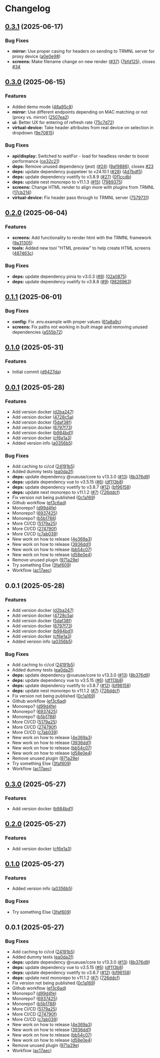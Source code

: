 # Changelog

## [0.3.1](https://github.com/PhyberApex/kuroshiro/compare/kuroshiro-v0.3.0...kuroshiro-v0.3.1) (2025-06-17)


### Bug Fixes

* **mirror:** Use proper casing for headers on sending to TRMNL server for proxy device ([a0e0e98](https://github.com/PhyberApex/kuroshiro/commit/a0e0e98adec7a8688f91bf63b591fa440c7635ba))
* **screens:** Make filename change on new render ([#37](https://github.com/PhyberApex/kuroshiro/issues/37)) ([7bfd125](https://github.com/PhyberApex/kuroshiro/commit/7bfd12592ebfef55414cc20ac481443257eff3f3)), closes [#34](https://github.com/PhyberApex/kuroshiro/issues/34)

## [0.3.0](https://github.com/PhyberApex/kuroshiro/compare/kuroshiro-v0.2.0...kuroshiro-v0.3.0) (2025-06-15)


### Features

* Added demo mode ([48a95c8](https://github.com/PhyberApex/kuroshiro/commit/48a95c85e766a9fc3327df0431b999a02508b587))
* **mirror:** Use different endpoints depending on MAC matching or not (proxy vs. mirror) ([2507ea2](https://github.com/PhyberApex/kuroshiro/commit/2507ea23068fa2eb1ad2010c424c7287877d8675))
* **ui:** Better UX for entering of refresh rate ([75c7d72](https://github.com/PhyberApex/kuroshiro/commit/75c7d72c9c35ea1b297d9267be9d313e2d37c399))
* **virtual-device:** Take header attributes from real device on selection in dropdown ([9e70815](https://github.com/PhyberApex/kuroshiro/commit/9e7081558ca5962d961329e0a572bcc7668342aa))


### Bug Fixes

* **api/display:** Switched to waitFor - load for headless render to boost performance ([ce32c21](https://github.com/PhyberApex/kuroshiro/commit/ce32c21cb2c7e535615dc55d544cadddd7f692a6))
* **deps:** Remove unused dependency (jest) ([#24](https://github.com/PhyberApex/kuroshiro/issues/24)) ([9af9886](https://github.com/PhyberApex/kuroshiro/commit/9af988671a2d33b73b4e194f2550e9c897efdba5)), closes [#23](https://github.com/PhyberApex/kuroshiro/issues/23)
* **deps:** update dependency puppeteer to v24.10.1 ([#28](https://github.com/PhyberApex/kuroshiro/issues/28)) ([4d7bdf5](https://github.com/PhyberApex/kuroshiro/commit/4d7bdf5a11c7709f7bb5baa59d4031c5d79abdba))
* **deps:** update dependency vuetify to v3.8.9 ([#27](https://github.com/PhyberApex/kuroshiro/issues/27)) ([0f1ccdb](https://github.com/PhyberApex/kuroshiro/commit/0f1ccdb66e71e87641357b1b8e78cb0e135059d2))
* **deps:** update nest monorepo to v11.1.3 ([#15](https://github.com/PhyberApex/kuroshiro/issues/15)) ([7989375](https://github.com/PhyberApex/kuroshiro/commit/7989375b67684f6fc3c993d84b0f9698eebcf24a))
* **screens:** Change HTML render to align more with plugins from TRMNL ([17cb214](https://github.com/PhyberApex/kuroshiro/commit/17cb21473cd110a7599a8c688bf8505251fcb2ba))
* **virtual-device:** Fix header pass through to TRMNL server ([7579731](https://github.com/PhyberApex/kuroshiro/commit/7579731f3ec0afcf0ddc1e608906e248dda68872))

## [0.2.0](https://github.com/PhyberApex/kuroshiro/compare/kuroshiro-v0.1.1...kuroshiro-v0.2.0) (2025-06-04)


### Features

* **screens:** Add functionality to render html with the TRMNL framework ([9a31305](https://github.com/PhyberApex/kuroshiro/commit/9a313054ceb52b5dfe1e6dbf2d6dc3bc5da7fc01))
* **tools:** Added new tool "HTML preview" to help create HTML screens ([487463c](https://github.com/PhyberApex/kuroshiro/commit/487463c0f2ba0ecb08c27a21cd6455f4fac7658e))


### Bug Fixes

* **deps:** update dependency pinia to v3.0.3 ([#8](https://github.com/PhyberApex/kuroshiro/issues/8)) ([02a0875](https://github.com/PhyberApex/kuroshiro/commit/02a08755d464c2f0164ac05669ee6473be7aa0a1))
* **deps:** update dependency vuetify to v3.8.8 ([#9](https://github.com/PhyberApex/kuroshiro/issues/9)) ([9826963](https://github.com/PhyberApex/kuroshiro/commit/9826963bd41e838f1195e22c51b55a09c8f5c3b8))

## [0.1.1](https://github.com/PhyberApex/kuroshiro/compare/kuroshiro-v0.1.0...kuroshiro-v0.1.1) (2025-06-01)


### Bug Fixes

* **config:** Fix .env.example with proper values ([61a8a9c](https://github.com/PhyberApex/kuroshiro/commit/61a8a9cf1fd1473b58c6b7049975a141e064c5d2))
* **screens:** Fix paths not working in built image and removing unused dependencies ([a555b72](https://github.com/PhyberApex/kuroshiro/commit/a555b72a6666f4158a528f53dc557759d975711b))

## [0.1.0](https://github.com/PhyberApex/kuroshiro/compare/kuroshiro-v0.0.1...kuroshiro-v0.1.0) (2025-05-31)


### Features

* Initial commit ([d9427da](https://github.com/PhyberApex/kuroshiro/commit/d9427da67ccb14b7ab8fb6ae3a6d28c84d63c73c))

## [0.0.1](https://github.com/PhyberApex/kuroshiro_internal/compare/kuroshiro-v0.0.1...kuroshiro-v0.0.1) (2025-05-28)


### Features

* Add version docker ([d2ba247](https://github.com/PhyberApex/kuroshiro_internal/commit/d2ba2472d1ef0e622fc510aacb2f8ecf245031fe))
* Add version docker ([4728c5a](https://github.com/PhyberApex/kuroshiro_internal/commit/4728c5a5d2fe5fc0dc19a6e23a468509aa85e9d7))
* Add version docker ([5daf38f](https://github.com/PhyberApex/kuroshiro_internal/commit/5daf38f4c0960ce07a7ed3d649203c20fe778e2f))
* Add version docker ([6797f73](https://github.com/PhyberApex/kuroshiro_internal/commit/6797f73947e92e294996447463cc8bf3cda40fec))
* Add version docker ([b984bd1](https://github.com/PhyberApex/kuroshiro_internal/commit/b984bd13dcbce6514fbd6d74975e357b2374fedb))
* Add version docker ([cf6e1a3](https://github.com/PhyberApex/kuroshiro_internal/commit/cf6e1a33c5bcd8b9791eab76abe1b971f372bb3b))
* Added version info ([a0356b5](https://github.com/PhyberApex/kuroshiro_internal/commit/a0356b56b2a21fcf69f952d0d343fe454bc6bb4e))


### Bug Fixes

* Add caching to ci/cd ([24191b5](https://github.com/PhyberApex/kuroshiro_internal/commit/24191b5e1c5b49f0ecefbf74875f3a357922bbbd))
* Added dummy tests ([ea0da2f](https://github.com/PhyberApex/kuroshiro_internal/commit/ea0da2fdc6cb019767e17a83883400f83b30f965))
* **deps:** update dependency @vueuse/core to v13.3.0 ([#13](https://github.com/PhyberApex/kuroshiro_internal/issues/13)) ([8b376d9](https://github.com/PhyberApex/kuroshiro_internal/commit/8b376d96600d755225d8f17bda90388b38a0129c))
* **deps:** update dependency vue to v3.5.15 ([#6](https://github.com/PhyberApex/kuroshiro_internal/issues/6)) ([df113b8](https://github.com/PhyberApex/kuroshiro_internal/commit/df113b8d314f7fb90f62539917c54b8103f257b3))
* **deps:** update dependency vuetify to v3.8.7 ([#12](https://github.com/PhyberApex/kuroshiro_internal/issues/12)) ([bf96158](https://github.com/PhyberApex/kuroshiro_internal/commit/bf96158683d299f2d2afd7ef457be81eaa477db0))
* **deps:** update nest monorepo to v11.1.2 ([#7](https://github.com/PhyberApex/kuroshiro_internal/issues/7)) ([726ddcf](https://github.com/PhyberApex/kuroshiro_internal/commit/726ddcf9e15cf3f039d493360cca3afcfd65c5be))
* Fix version not being published ([0c1a169](https://github.com/PhyberApex/kuroshiro_internal/commit/0c1a169d9796ed8d70fa373e7be9109fcdb77c07))
* Github workflow ([ef3c6ad](https://github.com/PhyberApex/kuroshiro_internal/commit/ef3c6ad3b85913bd50b6dbd29102c03ec71a1967))
* Monorepo? ([d99d4fe](https://github.com/PhyberApex/kuroshiro_internal/commit/d99d4fe018e7f359c3a4b6a268fd933e19127c8b))
* Monorepo? ([6937425](https://github.com/PhyberApex/kuroshiro_internal/commit/6937425f91c02976db3124b04c2c98198e1f1c8a))
* Monorepo? ([b5b1788](https://github.com/PhyberApex/kuroshiro_internal/commit/b5b1788dc515715d68f1f4cde5ed5dacd07f8f68))
* More CI/CD ([5179a25](https://github.com/PhyberApex/kuroshiro_internal/commit/5179a25dd02d276ccc2b5beabc043f9e74f09440))
* More CI/CD ([274790f](https://github.com/PhyberApex/kuroshiro_internal/commit/274790fb4943c01d06afb0bb7cc686b06787ce70))
* More CI/CD ([c7ab039](https://github.com/PhyberApex/kuroshiro_internal/commit/c7ab0391b4ad39ceb0375cbc7a70442033dd4975))
* New work on how to release ([4e369a3](https://github.com/PhyberApex/kuroshiro_internal/commit/4e369a3eda995664366cb6b4afd9d1a66f08dd24))
* New work on how to release ([3936dd1](https://github.com/PhyberApex/kuroshiro_internal/commit/3936dd1e2dd55bcc48e91edc3ca27abdb138610a))
* New work on how to release ([bb54c07](https://github.com/PhyberApex/kuroshiro_internal/commit/bb54c07d6e2be8e999e871a4ee452af5a0d9ea12))
* New work on how to release ([d58e0e4](https://github.com/PhyberApex/kuroshiro_internal/commit/d58e0e40a99885ff8be45a88d07c61072abd26f9))
* Remove unused plugin ([971a29e](https://github.com/PhyberApex/kuroshiro_internal/commit/971a29e1a9d1ad5fc6c2d271316b43bcdc478ba2))
* Try something Else ([3faf609](https://github.com/PhyberApex/kuroshiro_internal/commit/3faf609492aefb30910ecab233c3dd7a9c729984))
* Workflow ([ac17aec](https://github.com/PhyberApex/kuroshiro_internal/commit/ac17aec8511da66066fbb7490321a5dfd9dc2de5))

## 0.0.1 (2025-05-28)


### Features

* Add version docker ([d2ba247](https://github.com/PhyberApex/kuroshiro_internal/commit/d2ba2472d1ef0e622fc510aacb2f8ecf245031fe))
* Add version docker ([4728c5a](https://github.com/PhyberApex/kuroshiro_internal/commit/4728c5a5d2fe5fc0dc19a6e23a468509aa85e9d7))
* Add version docker ([5daf38f](https://github.com/PhyberApex/kuroshiro_internal/commit/5daf38f4c0960ce07a7ed3d649203c20fe778e2f))
* Add version docker ([6797f73](https://github.com/PhyberApex/kuroshiro_internal/commit/6797f73947e92e294996447463cc8bf3cda40fec))
* Add version docker ([b984bd1](https://github.com/PhyberApex/kuroshiro_internal/commit/b984bd13dcbce6514fbd6d74975e357b2374fedb))
* Add version docker ([cf6e1a3](https://github.com/PhyberApex/kuroshiro_internal/commit/cf6e1a33c5bcd8b9791eab76abe1b971f372bb3b))
* Added version info ([a0356b5](https://github.com/PhyberApex/kuroshiro_internal/commit/a0356b56b2a21fcf69f952d0d343fe454bc6bb4e))


### Bug Fixes

* Add caching to ci/cd ([24191b5](https://github.com/PhyberApex/kuroshiro_internal/commit/24191b5e1c5b49f0ecefbf74875f3a357922bbbd))
* Added dummy tests ([ea0da2f](https://github.com/PhyberApex/kuroshiro_internal/commit/ea0da2fdc6cb019767e17a83883400f83b30f965))
* **deps:** update dependency @vueuse/core to v13.3.0 ([#13](https://github.com/PhyberApex/kuroshiro_internal/issues/13)) ([8b376d9](https://github.com/PhyberApex/kuroshiro_internal/commit/8b376d96600d755225d8f17bda90388b38a0129c))
* **deps:** update dependency vue to v3.5.15 ([#6](https://github.com/PhyberApex/kuroshiro_internal/issues/6)) ([df113b8](https://github.com/PhyberApex/kuroshiro_internal/commit/df113b8d314f7fb90f62539917c54b8103f257b3))
* **deps:** update dependency vuetify to v3.8.7 ([#12](https://github.com/PhyberApex/kuroshiro_internal/issues/12)) ([bf96158](https://github.com/PhyberApex/kuroshiro_internal/commit/bf96158683d299f2d2afd7ef457be81eaa477db0))
* **deps:** update nest monorepo to v11.1.2 ([#7](https://github.com/PhyberApex/kuroshiro_internal/issues/7)) ([726ddcf](https://github.com/PhyberApex/kuroshiro_internal/commit/726ddcf9e15cf3f039d493360cca3afcfd65c5be))
* Fix version not being published ([0c1a169](https://github.com/PhyberApex/kuroshiro_internal/commit/0c1a169d9796ed8d70fa373e7be9109fcdb77c07))
* Github workflow ([ef3c6ad](https://github.com/PhyberApex/kuroshiro_internal/commit/ef3c6ad3b85913bd50b6dbd29102c03ec71a1967))
* Monorepo? ([d99d4fe](https://github.com/PhyberApex/kuroshiro_internal/commit/d99d4fe018e7f359c3a4b6a268fd933e19127c8b))
* Monorepo? ([6937425](https://github.com/PhyberApex/kuroshiro_internal/commit/6937425f91c02976db3124b04c2c98198e1f1c8a))
* Monorepo? ([b5b1788](https://github.com/PhyberApex/kuroshiro_internal/commit/b5b1788dc515715d68f1f4cde5ed5dacd07f8f68))
* More CI/CD ([5179a25](https://github.com/PhyberApex/kuroshiro_internal/commit/5179a25dd02d276ccc2b5beabc043f9e74f09440))
* More CI/CD ([274790f](https://github.com/PhyberApex/kuroshiro_internal/commit/274790fb4943c01d06afb0bb7cc686b06787ce70))
* More CI/CD ([c7ab039](https://github.com/PhyberApex/kuroshiro_internal/commit/c7ab0391b4ad39ceb0375cbc7a70442033dd4975))
* New work on how to release ([4e369a3](https://github.com/PhyberApex/kuroshiro_internal/commit/4e369a3eda995664366cb6b4afd9d1a66f08dd24))
* New work on how to release ([3936dd1](https://github.com/PhyberApex/kuroshiro_internal/commit/3936dd1e2dd55bcc48e91edc3ca27abdb138610a))
* New work on how to release ([bb54c07](https://github.com/PhyberApex/kuroshiro_internal/commit/bb54c07d6e2be8e999e871a4ee452af5a0d9ea12))
* New work on how to release ([d58e0e4](https://github.com/PhyberApex/kuroshiro_internal/commit/d58e0e40a99885ff8be45a88d07c61072abd26f9))
* Remove unused plugin ([971a29e](https://github.com/PhyberApex/kuroshiro_internal/commit/971a29e1a9d1ad5fc6c2d271316b43bcdc478ba2))
* Try something Else ([3faf609](https://github.com/PhyberApex/kuroshiro_internal/commit/3faf609492aefb30910ecab233c3dd7a9c729984))
* Workflow ([ac17aec](https://github.com/PhyberApex/kuroshiro_internal/commit/ac17aec8511da66066fbb7490321a5dfd9dc2de5))

## [0.3.0](https://github.com/PhyberApex/kuroshiro_internal/compare/kuroshiro-v0.2.0...kuroshiro-v0.3.0) (2025-05-27)


### Features

* Add version docker ([b984bd1](https://github.com/PhyberApex/kuroshiro_internal/commit/b984bd13dcbce6514fbd6d74975e357b2374fedb))

## [0.2.0](https://github.com/PhyberApex/kuroshiro_internal/compare/kuroshiro-v0.1.0...kuroshiro-v0.2.0) (2025-05-27)


### Features

* Add version docker ([cf6e1a3](https://github.com/PhyberApex/kuroshiro_internal/commit/cf6e1a33c5bcd8b9791eab76abe1b971f372bb3b))

## [0.1.0](https://github.com/PhyberApex/kuroshiro_internal/compare/kuroshiro-v0.0.1...kuroshiro-v0.1.0) (2025-05-27)


### Features

* Added version info ([a0356b5](https://github.com/PhyberApex/kuroshiro_internal/commit/a0356b56b2a21fcf69f952d0d343fe454bc6bb4e))


### Bug Fixes

* Try something Else ([3faf609](https://github.com/PhyberApex/kuroshiro_internal/commit/3faf609492aefb30910ecab233c3dd7a9c729984))

## 0.0.1 (2025-05-27)


### Bug Fixes

* Add caching to ci/cd ([24191b5](https://github.com/PhyberApex/kuroshiro_internal/commit/24191b5e1c5b49f0ecefbf74875f3a357922bbbd))
* Added dummy tests ([ea0da2f](https://github.com/PhyberApex/kuroshiro_internal/commit/ea0da2fdc6cb019767e17a83883400f83b30f965))
* **deps:** update dependency @vueuse/core to v13.3.0 ([#13](https://github.com/PhyberApex/kuroshiro_internal/issues/13)) ([8b376d9](https://github.com/PhyberApex/kuroshiro_internal/commit/8b376d96600d755225d8f17bda90388b38a0129c))
* **deps:** update dependency vue to v3.5.15 ([#6](https://github.com/PhyberApex/kuroshiro_internal/issues/6)) ([df113b8](https://github.com/PhyberApex/kuroshiro_internal/commit/df113b8d314f7fb90f62539917c54b8103f257b3))
* **deps:** update dependency vuetify to v3.8.7 ([#12](https://github.com/PhyberApex/kuroshiro_internal/issues/12)) ([bf96158](https://github.com/PhyberApex/kuroshiro_internal/commit/bf96158683d299f2d2afd7ef457be81eaa477db0))
* **deps:** update nest monorepo to v11.1.2 ([#7](https://github.com/PhyberApex/kuroshiro_internal/issues/7)) ([726ddcf](https://github.com/PhyberApex/kuroshiro_internal/commit/726ddcf9e15cf3f039d493360cca3afcfd65c5be))
* Fix version not being published ([0c1a169](https://github.com/PhyberApex/kuroshiro_internal/commit/0c1a169d9796ed8d70fa373e7be9109fcdb77c07))
* Github workflow ([ef3c6ad](https://github.com/PhyberApex/kuroshiro_internal/commit/ef3c6ad3b85913bd50b6dbd29102c03ec71a1967))
* Monorepo? ([d99d4fe](https://github.com/PhyberApex/kuroshiro_internal/commit/d99d4fe018e7f359c3a4b6a268fd933e19127c8b))
* Monorepo? ([6937425](https://github.com/PhyberApex/kuroshiro_internal/commit/6937425f91c02976db3124b04c2c98198e1f1c8a))
* Monorepo? ([b5b1788](https://github.com/PhyberApex/kuroshiro_internal/commit/b5b1788dc515715d68f1f4cde5ed5dacd07f8f68))
* More CI/CD ([5179a25](https://github.com/PhyberApex/kuroshiro_internal/commit/5179a25dd02d276ccc2b5beabc043f9e74f09440))
* More CI/CD ([274790f](https://github.com/PhyberApex/kuroshiro_internal/commit/274790fb4943c01d06afb0bb7cc686b06787ce70))
* More CI/CD ([c7ab039](https://github.com/PhyberApex/kuroshiro_internal/commit/c7ab0391b4ad39ceb0375cbc7a70442033dd4975))
* New work on how to release ([4e369a3](https://github.com/PhyberApex/kuroshiro_internal/commit/4e369a3eda995664366cb6b4afd9d1a66f08dd24))
* New work on how to release ([3936dd1](https://github.com/PhyberApex/kuroshiro_internal/commit/3936dd1e2dd55bcc48e91edc3ca27abdb138610a))
* New work on how to release ([bb54c07](https://github.com/PhyberApex/kuroshiro_internal/commit/bb54c07d6e2be8e999e871a4ee452af5a0d9ea12))
* New work on how to release ([d58e0e4](https://github.com/PhyberApex/kuroshiro_internal/commit/d58e0e40a99885ff8be45a88d07c61072abd26f9))
* Remove unused plugin ([971a29e](https://github.com/PhyberApex/kuroshiro_internal/commit/971a29e1a9d1ad5fc6c2d271316b43bcdc478ba2))
* Workflow ([ac17aec](https://github.com/PhyberApex/kuroshiro_internal/commit/ac17aec8511da66066fbb7490321a5dfd9dc2de5))
